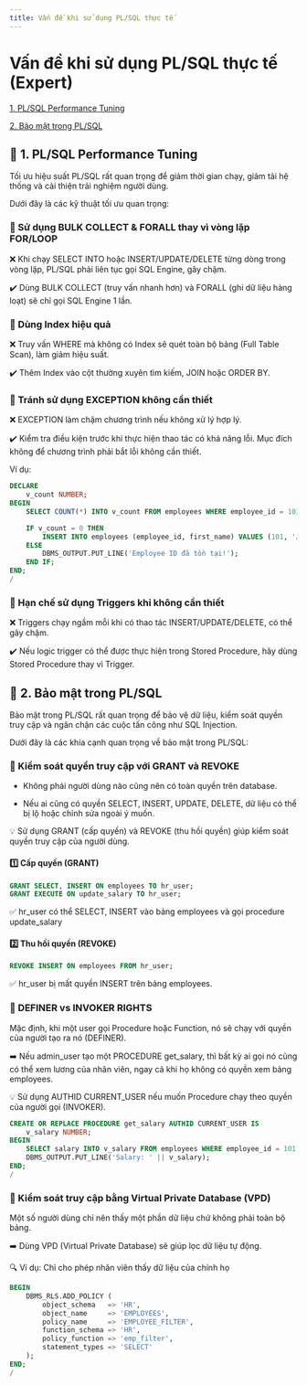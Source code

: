 ```yaml
---
title: Vấn đề khi sử dụng PL/SQL thực tế
---
```


# Vấn đề khi sử dụng PL/SQL thực tế (Expert)

[1. PL/SQL Performance Tuning](#1)

[2. Bảo mật trong PL/SQL](#2)

<a name="1"></a>

## 📌 1. PL/SQL Performance Tuning

Tối ưu hiệu suất PL/SQL rất quan trọng để giảm thời gian chạy, giảm tải hệ thống và cải thiện trải nghiệm người dùng.

Dưới đây là các kỹ thuật tối ưu quan trọng:

### 🔹 Sử dụng BULK COLLECT & FORALL thay vì vòng lặp FOR/LOOP

❌ Khi chạy SELECT INTO hoặc INSERT/UPDATE/DELETE từng dòng trong vòng lặp, PL/SQL phải liên tục gọi SQL Engine, gây chậm.

✔️ Dùng BULK COLLECT (truy vấn nhanh hơn) và FORALL (ghi dữ liệu hàng loạt) sẽ chỉ gọi SQL Engine 1 lần.

### 🔹 Dùng Index hiệu quả

❌ Truy vấn WHERE mà không có Index sẽ quét toàn bộ bảng (Full Table Scan), làm giảm hiệu suất.

✔️ Thêm Index vào cột thường xuyên tìm kiếm, JOIN hoặc ORDER BY.

### 🔹 Tránh sử dụng EXCEPTION không cần thiết

❌ EXCEPTION làm chậm chương trình nếu không xử lý hợp lý.

✔️ Kiểm tra điều kiện trước khi thực hiện thao tác có khả năng lỗi. Mục đích không để chương trình phải bắt lỗi không cần thiết.

Ví dụ:

```sql
DECLARE
    v_count NUMBER;
BEGIN
    SELECT COUNT(*) INTO v_count FROM employees WHERE employee_id = 101;

    IF v_count = 0 THEN
        INSERT INTO employees (employee_id, first_name) VALUES (101, 'John');
    ELSE
        DBMS_OUTPUT.PUT_LINE('Employee ID đã tồn tại!');
    END IF;
END;
/
```

### 🔹 Hạn chế sử dụng Triggers khi không cần thiết

❌ Triggers chạy ngầm mỗi khi có thao tác INSERT/UPDATE/DELETE, có thể gây chậm.

✔️ Nếu logic trigger có thể được thực hiện trong Stored Procedure, hãy dùng Stored Procedure thay vì Trigger.

<a name="2"></a>

## 📌 2. Bảo mật trong PL/SQL

Bảo mật trong PL/SQL rất quan trọng để bảo vệ dữ liệu, kiểm soát quyền truy cập và ngăn chặn các cuộc tấn công như SQL Injection.

Dưới đây là các khía cạnh quan trọng về bảo mật trong PL/SQL:

### 🔹 Kiểm soát quyền truy cập với GRANT và REVOKE

- Không phải người dùng nào cũng nên có toàn quyền trên database.

- Nếu ai cũng có quyền SELECT, INSERT, UPDATE, DELETE, dữ liệu có thể bị lộ hoặc chỉnh sửa ngoài ý muốn.

💡 Sử dụng GRANT (cấp quyền) và REVOKE (thu hồi quyền) giúp kiểm soát quyền truy cập của người dùng.

#### 1️⃣ Cấp quyền (GRANT)

```sql
GRANT SELECT, INSERT ON employees TO hr_user;
GRANT EXECUTE ON update_salary TO hr_user;
```

✅ hr_user có thể SELECT, INSERT vào bảng employees và gọi procedure update_salary

#### 2️⃣ Thu hồi quyền (REVOKE)

```sql
REVOKE INSERT ON employees FROM hr_user;
```

✅ hr_user bị mất quyền INSERT trên bảng employees.

### 🔹 DEFINER vs INVOKER RIGHTS

Mặc định, khi một user gọi Procedure hoặc Function, nó sẽ chạy với quyền của người tạo ra nó (DEFINER).

➡️ Nếu admin_user tạo một PROCEDURE get_salary, thì bất kỳ ai gọi nó cũng có thể xem lương của nhân viên, ngay cả khi họ không có quyền xem bảng employees.

💡 Sử dụng AUTHID CURRENT_USER nếu muốn Procedure chạy theo quyền của người gọi (INVOKER).

```sql
CREATE OR REPLACE PROCEDURE get_salary AUTHID CURRENT_USER IS
    v_salary NUMBER;
BEGIN
    SELECT salary INTO v_salary FROM employees WHERE employee_id = 101;
    DBMS_OUTPUT.PUT_LINE('Salary: ' || v_salary);
END;
/
```

### 🔹 Kiểm soát truy cập bằng Virtual Private Database (VPD)

Một số người dùng chỉ nên thấy một phần dữ liệu chứ không phải toàn bộ bảng.

➡️ Dùng VPD (Virtual Private Database) sẽ giúp lọc dữ liệu tự động.

🔍 Ví dụ: Chỉ cho phép nhân viên thấy dữ liệu của chính họ

```sql
BEGIN
    DBMS_RLS.ADD_POLICY (
        object_schema   => 'HR',
        object_name     => 'EMPLOYEES',
        policy_name     => 'EMPLOYEE_FILTER',
        function_schema => 'HR',
        policy_function => 'emp_filter',
        statement_types => 'SELECT'
    );
END;
/
```
